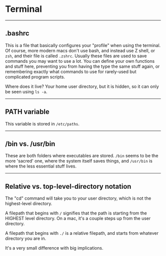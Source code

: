 # Terminal

-----

## .bashrc
This is a file that basically configures your "profile" when using the terminal. Of course, more modern macs don't use bash, and instead use Z shell, or `zsh`, and their file is called `.zshrc`. Usually these files are used to save commands you may want to use a lot. You can define your own functions and stuff here, preventing you from having the type the same stuff again, or remembering exactly what commands to use for rarely-used but complicated program scripts.

Where does it live?
Your home user directory, but it is hidden, so it can only be seen using `ls -a`.

-----

## PATH variable
This variable is stored in `/etc/paths`.

-----

## /bin vs. /usr/bin
These are both folders where executables are stored. `/bin` seems to be the more 'sacred' one, where the system itself saves things, and `/usr/bin` is where the less essential stuff lives.

-----

## Relative vs. top-level-directory notation
The "cd" command will take you to your user directory, which is not the highest-level directory.

A filepath that begins with `/` signifies that the path is starting from the HIGHEST level directory. On a mac, it's a couple steps up from the user directory.

A filepath that begins with `./` is a relative filepath, and starts from whatever directory you are in.

It's a very small difference with big implications.